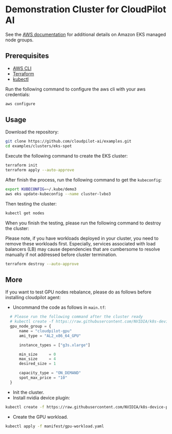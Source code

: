 # Demonstration Cluster for CloudPilot AI

See the [AWS documentation](https://docs.aws.amazon.com/eks/latest/userguide/managed-node-groups.html) for additional details on Amazon EKS managed node groups.

## Prerequisites

- [AWS CLI](https://docs.aws.amazon.com/cli/latest/userguide/getting-started-install.html)
- [Terraform](https://developer.hashicorp.com/terraform/tutorials/aws-get-started/install-cli)
- [kubectl](https://kubernetes.io/docs/tasks/tools/)

Run the following command to configure the aws cli with your aws credentials:

```bash
aws configure
```

## Usage

Download the repository:

```bash
git clone https://github.com/cloudpilot-ai/examples.git
cd examples/clusters/eks-spot
```

Execute the following command to create the EKS cluster:

```bash
terraform init
terraform apply --auto-approve
```

After finish the process, run the following command to get the `kubeconfig`:

```bash
export KUBECONFIG=~/.kube/demo3
aws eks update-kubeconfig --name cluster-lvbo3
```

Then testing the cluster:

```bash
kubectl get nodes
```

When you finish the testing, please run the following command to destroy the cluster:

Please note, if you have workloads deployed in your cluster,
you need to remove these workloads first. Especially, services associated with load balancers (LB)
may cause dependencies that are cumbersome to resolve manually if not addressed before cluster termination.

```bash
terraform destroy --auto-approve
```

## More

If you want to test GPU nodes rebalance, please do as follows before installing cloudpilot agent:

* Uncommand the code as follows in `main.tf`:

```tf
  # Please run the following command after the cluster ready
  # kubectl create -f https://raw.githubusercontent.com/NVIDIA/k8s-device-plugin/v0.15.0/deployments/static/nvidia-device-plugin.yml
  gpu_node_group = {
      name = "cloudpilot-gpu"
      ami_type = "AL2_x86_64_GPU"

      instance_types = ["g3s.xlarge"]

      min_size     = 0
      max_size     = 4
      desired_size = 1

      capacity_type = "ON_DEMAND"
      spot_max_price = "10"
  }
```

* Init the cluster.
* Install nvidia device plugin:

```sh
kubectl create -f https://raw.githubusercontent.com/NVIDIA/k8s-device-plugin/v0.15.0/deployments/static/nvidia-device-plugin.yml
```

* Create the GPU workload.

```sh
kubectl apply -f manifest/gpu-workload.yaml
```
